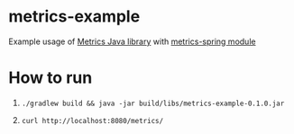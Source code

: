 metrics-example
===============

Example usage of [Metrics Java library](http://metrics.dropwizard.io/) with [metrics-spring module](http://www.ryantenney.com/metrics-spring/)

How to run
==========
1. `./gradlew build && java -jar build/libs/metrics-example-0.1.0.jar`

1. `curl http://localhost:8080/metrics/`